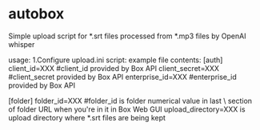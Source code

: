 # autobox
Simple upload script for *.srt files processed from *.mp3 files by OpenAI whisper

usage:
1.Configure upload.ini script:
example file contents:
[auth]
client_id=XXX #client_id provided by Box API
client_secret=XXX #client_secret provided by Box API
enterprise_id=XXX #enterprise_id provided by Box API

[folder]
folder_id=XXX #folder_id is folder numerical value in last \ section of folder URL when you're in it in Box Web GUI
upload_directory=XXX is upload directory where *.srt files are being kept
